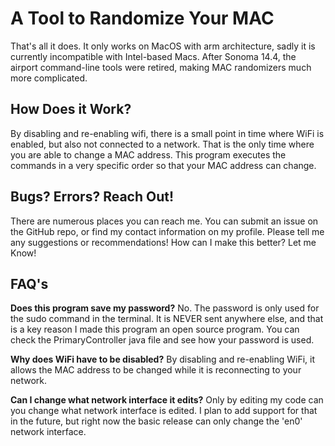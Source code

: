 # A Tool to Randomize Your MAC
That's all it does. It only works on MacOS with arm architecture, sadly it is currently incompatible with Intel-based Macs. After Sonoma 14.4, the airport command-line tools were retired, making MAC randomizers much more complicated.

## How Does it Work?
By disabling and re-enabling wifi, there is a small point in time where WiFi is enabled, but also not connected to a network. That is the only time where you are able to change a MAC address. This program executes the commands in a very specific order so that your MAC address can change.

## Bugs? Errors? Reach Out!
There are numerous places you can reach me. You can submit an issue on the GitHub repo, or find my contact information on my profile. Please tell me any suggestions or recommendations! How can I make this better? Let me Know!

## FAQ's
**Does this program save my password?**
No. The password is only used for the sudo command in the terminal. It is NEVER sent anywhere else, and that is a key reason I made this program an open source program. You can check the PrimaryController java file and see how your password is used.

**Why does WiFi have to be disabled?**
By disabling and re-enabling WiFi, it allows the MAC address to be changed while it is reconnecting to your network.

**Can I change what network interface it edits?**
Only by editing my code can you change what network interface is edited. I plan to add support for that in the future, but right now the basic release can only change the 'en0' network interface. 
